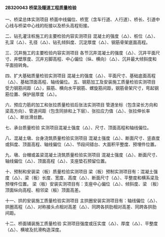 #### 2B320043	桥梁及隧道工程质量检验
一、桥梁总体实测项目
桥面中线偏位、桥宽（含车行道、人行道）、桥长、引道中心线与桥梁中心线的衔接以及桥头高程衔接。

二、钻孔灌注桩施工的主要检验内容实测项目
混凝土的强度（△）、桩位（△）、孔深（△）、孔径（△）、钻孔倾斜度、沉淀厚度（△）、钢筋骨架底面高程。

三、沉井施工的主要检验内容实测项目
各节沉井混凝土的强度（△）、沉井平面尺寸、井壁厚度、沉井刃脚高程、中心偏位（纵、横向）（△）、沉井最大倾斜度和平面扭转角。

四、扩大基础质量检验实测项目
混凝土的强度（△）、平面尺寸、基础底面高程（△）、基础顶面高程、轴线偏位。
五、钢筋加工及安装施工质量检验实测项目
受力钢筋间距（△），箍筋、横向水平钢筋、螺旋筋间距，钢筋骨架尺寸，弯起钢筋位置、保护层厚度（△）。

六、预应力筋的加工和张拉质量检验后张法实测项目
管道坐标（包含梁长方向和梁高方向）、管道间距（包含同排和上下层）、张拉应力值（△）、张拉伸长率（△）、断丝滑丝数。

七、承台质量检验
实测项目混凝土强度（△）、尺寸、顶面高程和轴线偏位。

八、混凝土墩、台身浇筑质量检验实测项目
混凝土强度（△）、断面尺寸、竖直度或斜度、顶面高程、轴线偏位（△）、节段间错台、大面积平整度、预埋件位置。

九、墩、台帽或盖梁混凝土浇筑质量检验实测项目
混凝土强度（△）、断面尺寸、轴线偏位（△）、顶面高程（△）、支座垫石预留位置。

十、预制和安装梁（板）质量检验实测项目
梁（板）预制实测项目有：混凝土强度（△）、梁（板）长度、宽度、高度（△）、断面尺寸（△）、平整度和横系梁及预埋件位置。
梁（板）安装实测项目有：支座中心偏位（△）、倾斜度、梁
（板）顶面纵向高程、相邻梁（板）顶面高差。

十一、拱的安装施工质量检验实测项目
主拱圈安装实测项目有：轴线偏位（△）、拱圈高程（△）、对称接头点相对高差（△）、同跨各拱肋相对高差、同跨各拱肋间距。

十二、桥面铺装施工质量检验
实测项目强度或压实度（△）、厚度（△）、平整度（△）、横坡及抗滑构造深度。